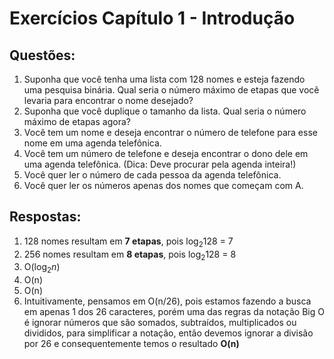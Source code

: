 # Exercícios Capítulo 1 - Introdução

## Questões:

1. Suponha que você tenha uma lista com 128 nomes e esteja fazendo uma pesquisa binária. Qual seria o número máximo de etapas que você levaria para encontrar o nome desejado?
2. Suponha que você duplique o tamanho da lista. Qual seria o número máximo de etapas agora?
3. Você tem um nome e deseja encontrar o número de telefone para esse nome em uma agenda telefônica.
4. Você tem um número de telefone e deseja encontrar o dono dele em uma agenda telefônica. (Dica: Deve procurar pela agenda inteira!)
5. Você quer ler o número de cada pessoa da agenda telefônica.
6. Você quer ler os números apenas dos nomes que começam com A.

## Respostas:

1. 128 nomes resultam em **7 etapas**, pois $\log_2 128$ = 7
2. 256 nomes resultam em **8 etapas**, pois $\log_2 128$ = 8
3. O($\log_2 n$)
4. O(n)
5. O(n)
6. Intuitivamente, pensamos em O(n/26), pois estamos fazendo a busca em apenas 1 dos 26 caracteres, porém uma das regras da notação Big O é ignorar números que são somados, subtraídos, multiplicados ou divididos, para simplificar a notação, então devemos ignorar a divisão por 26 e consequentemente temos o resultado **O(n)**